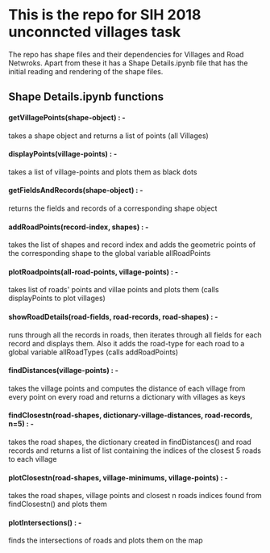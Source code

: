 # This is the repo for SIH 2018 unconncted villages task

The repo has shape files and their dependencies for Villages and Road Netwroks. 
Apart from these it has a Shape Details.ipynb file that has the initial reading and rendering of the shape files.

## Shape Details.ipynb functions

#### **getVillagePoints(shape-object)** : - 
takes a shape object and returns a list of points (all Villages)

#### **displayPoints(village-points)** : - 
takes a list of village-points and plots them as black dots

#### **getFieldsAndRecords(shape-object)** : - 
returns the fields and records of a corresponding shape object

#### **addRoadPoints(record-index, shapes)** : - 
takes the list of shapes and record index and adds the geometric points of the corresponding shape to the global variable allRoadPoints

#### **plotRoadpoints(all-road-points, village-points)** : - 
takes list of roads' points and villae points and plots them (calls displayPoints to plot villages)

#### **showRoadDetails(road-fields, road-records, road-shapes)** : - 
runs through all the records in roads, then iterates through all fields for each record and displays them. Also it adds the road-type for each road to a global variable allRoadTypes (calls addRoadPoints)

#### **findDistances(village-points)** : - 
takes the village points and computes the distance of each village from every point on every road and returns a dictionary with villages as keys

#### **findClosestn(road-shapes,  dictionary-village-distances, road-records, n=5)** : -
takes the road shapes, the dictionary created in findDistances() and road records and returns a list of list containing the indices of the closest 5 roads to each village

#### **plotClosestn(road-shapes, village-minimums, village-points)** : -
takes the road shapes, village points and closest n roads indices found from findClosestn() and plots them

#### **plotIntersections()** : - 
finds the intersections of roads and plots them on the map
